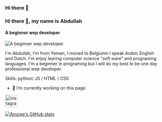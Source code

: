 ### Hi there 👋
### Hi there 👋, my name is Abdullah
#### A beginner wep developer  
![A beginner wep developer  ](https://arturssmirnovs.github.io/github-profile-readme-generator/images/banner.png)

I'm Abdullah, I'm from Yemen, I moved to Belgiumn I speak Arabic English and Dutch. I'm enjoy learing computer science "soft ware" and programing languages. I'm a beginner in programing but I will do my best to be one day professional wep developer. 

Skills:  python/ JS / HTML / CSS

- 🔭 I’m currently working on this page. 


[<img src='https://cdn.jsdelivr.net/npm/simple-icons@3.0.1/icons/instagram.svg' alt='instagram' height='40'>](https://www.instagram.com/Abood.blood/)  



[![Anurag's GitHub stats](https://github-readme-stats.vercel.app/api?username=Abdullah777-x)](https://github.com/anuraghazra/github-readme-stats)
